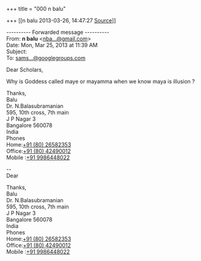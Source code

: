 +++
title = "000 n balu"

+++
[[n balu	2013-03-26, 14:47:27 [Source](https://groups.google.com/g/samskrita/c/v4cXrkSSYlE)]]



  
  

---------- Forwarded message ----------  
From: **n balu** \<[nba...@gmail.com]()\>  
Date: Mon, Mar 25, 2013 at 11:39 AM  
Subject:  
To: [sams...@googlegroups.com]()  
  
  

  

Dear Scholars,

Why is Goddess called maye or mayamma when we know maya is illusion ?  
  
Thanks,  
Balu  
Dr. N.Balasubramanian  
595, 10th cross, 7th main  
J P Nagar 3  
Bangalore 560078  
India  
Phones  
Home:[+91 (80) 26582353](tel:+91%2080%202658%202353)  
Office:[+91 (80) 42490012](tel:+91%2080%204249%200012)  
Mobile :[+91 9986448022](tel:+91%2099864%2048022)  

  
  

  

--  
Dear  
  
Thanks,  
Balu  
Dr. N.Balasubramanian  
595, 10th cross, 7th main  
J P Nagar 3  
Bangalore 560078  
India  
Phones  
Home:[+91 (80) 26582353](tel:+91%2080%202658%202353)  
Office:[+91 (80) 42490012](tel:+91%2080%204249%200012)  
Mobile :[+91 9986448022](tel:+91%2099864%2048022)  

